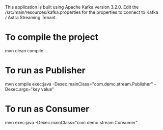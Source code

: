 This application is built using Apache Kafka version 3.2.0.   Edit the /src/main/resources/kafka.properties for the properties to connect to Kafka / Astra Streaming Tenant. 

# To compile the project
mvn clean compile

# To run as Publisher
mvn compile exec:java -Dexec.mainClass="com.demo.stream.Publisher"  -Dexec.args="key value"

# To run as Consumer
mvn exec:java -Dexec.mainClass="com.demo.stream.Consumer"